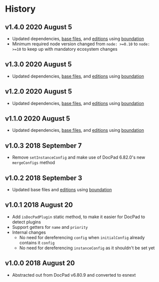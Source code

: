 # History

## v1.4.0 2020 August 5

-   Updated dependencies, [base files](https://github.com/bevry/base), and [editions](https://editions.bevry.me) using [boundation](https://github.com/bevry/boundation)
-   Minimum required node version changed from `node: >=0.10` to `node: >=10` to keep up with mandatory ecosystem changes

## v1.3.0 2020 August 5

-   Updated dependencies, [base files](https://github.com/bevry/base), and [editions](https://editions.bevry.me) using [boundation](https://github.com/bevry/boundation)

## v1.2.0 2020 August 5

-   Updated dependencies, [base files](https://github.com/bevry/base), and [editions](https://editions.bevry.me) using [boundation](https://github.com/bevry/boundation)

## v1.1.0 2020 August 5

-   Updated dependencies, [base files](https://github.com/bevry/base), and [editions](https://editions.bevry.me) using [boundation](https://github.com/bevry/boundation)

## v1.0.3 2018 September 7

-   Remove `setInstanceConfig` and make use of DocPad 6.82.0's new `mergeConfigs` method

## v1.0.2 2018 September 3

-   Updated base files and [editions](https://github.com/bevry/editions) using [boundation](https://github.com/bevry/boundation)

## v1.0.1 2018 August 20

-   Add `isDocPadPlugin` static method, to make it easier for DocPad to detect plugins
-   Support getters for `name` and `priority`
-   Internal changes
    -   No need for dereferencing `config` when `initialConfig` already contains it `config`
    -   No need for dereferencing `instanceConfig` as it shouldn't be set yet

## v1.0.0 2018 August 20

-   Abstracted out from DocPad v6.80.9 and converted to esnext
